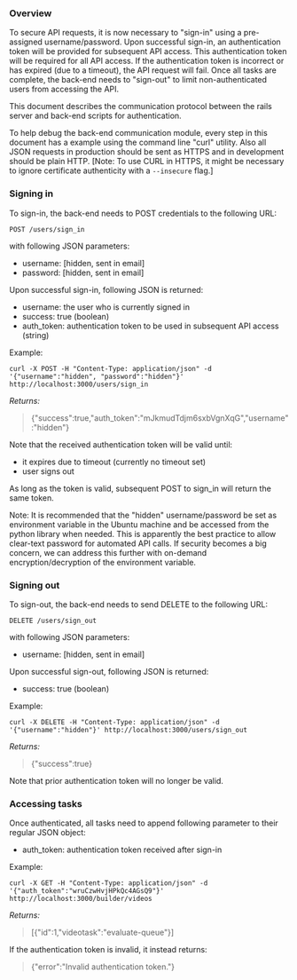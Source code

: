 ### Overview

To secure API requests, it is now necessary to "sign-in" using a pre-assigned username/password. Upon successful sign-in, an authentication token will be provided for subsequent API access. This authentication token will be required for all API access. If the authentication token is incorrect or has expired (due to a timeout), the API request will fail. Once all tasks are complete, the back-end needs to "sign-out" to limit non-authenticated users from accessing the API.

This document describes the communication protocol between the rails server and back-end scripts for authentication.

To help debug the back-end communication module, every step in this document has a example using the command line "curl" utility. Also all JSON requests in production should be sent as HTTPS and in development should be plain HTTP. [Note: To use CURL in HTTPS, it might be necessary to ignore certificate authenticity with a `--insecure` flag.]

### Signing in

To sign-in, the back-end needs to POST credentials to the following URL:

`POST /users/sign_in`

with following JSON parameters:

* username: [hidden, sent in email]
* password: [hidden, sent in email]

Upon successful sign-in, following JSON is returned:

* username: the user who is currently signed in
* success: true (boolean)
* auth_token: authentication token to be used in subsequent API access (string)

Example: 

`curl -X POST -H "Content-Type: application/json" -d '{"username":"hidden", "password":"hidden"}' http://localhost:3000/users/sign_in`

_Returns:_

> {"success":true,"auth_token":"mJkmudTdjm6sxbVgnXqG","username":"hidden"}

Note that the received authentication token will be valid until:

* it expires due to timeout (currently no timeout set)
* user signs out

As long as the token is valid, subsequent POST to sign_in will return the same token.

Note: It is recommended that the "hidden" username/password be set as environment variable in the Ubuntu machine and be accessed from the python library when needed. This is apparently the best practice to allow clear-text password for automated API calls. If security becomes a big concern, we can address this further with on-demand encryption/decryption of the environment variable.

### Signing out

To sign-out, the back-end needs to send DELETE to the following URL:

`DELETE /users/sign_out`

with following JSON parameters:

* username: [hidden, sent in email]

Upon successful sign-out, following JSON is returned:

* success: true (boolean)

Example: 

`curl -X DELETE -H "Content-Type: application/json" -d '{"username":"hidden"}' http://localhost:3000/users/sign_out`

_Returns:_

> {"success":true}

Note that prior authentication token will no longer be valid.

### Accessing tasks

Once authenticated, all tasks need to append following parameter to their regular JSON object:

* auth_token: authentication token received after sign-in

Example:

`curl -X GET -H "Content-Type: application/json" -d '{"auth_token":"wruCzwHvjHPkQc4AGsQ9"}' http://localhost:3000/builder/videos`

_Returns:_

> [{"id":1,"videotask":"evaluate-queue"}]

If the authentication token is invalid, it instead returns:

> {"error":"Invalid authentication token."}

